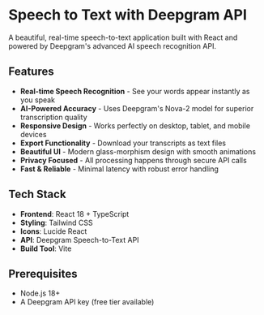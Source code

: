 # Speech to Text with Deepgram API

A beautiful, real-time speech-to-text application built with React and powered by Deepgram's advanced AI speech recognition API.

## Features

-  **Real-time Speech Recognition** - See your words appear instantly as you speak
-  **AI-Powered Accuracy** - Uses Deepgram's Nova-2 model for superior transcription quality
-  **Responsive Design** - Works perfectly on desktop, tablet, and mobile devices
-  **Export Functionality** - Download your transcripts as text files
-  **Beautiful UI** - Modern glass-morphism design with smooth animations
-  **Privacy Focused** - All processing happens through secure API calls
-  **Fast & Reliable** - Minimal latency with robust error handling

## Tech Stack

- **Frontend**: React 18 + TypeScript
- **Styling**: Tailwind CSS
- **Icons**: Lucide React
- **API**: Deepgram Speech-to-Text API
- **Build Tool**: Vite

## Prerequisites

- Node.js 18+ 
- A Deepgram API key (free tier available)

